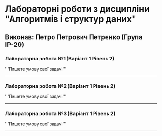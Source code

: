 # Лабораторні роботи з дисципліни "Алгоритмів і структур даних"

## Виконав: Петро Петрович Петренко (Група ІР-29)

### Лабораторна робота №1 (Варіант 1 Рівень 2)

'''Пишете умову свої задачі'''

***
### Лабораторна робота №2 (Варіант 1 Рівень 2)

'''Пишете умову свої задачі'''

***
### Лабораторна робота №3 (Варіант 1 Рівень 2)

'''Пишете умову свої задачі'''

***
